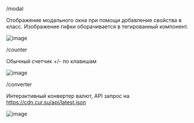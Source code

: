 /modal

Отображение модального окна при помощи добавление свойства в класс.
Изображение гифки оборачивается в тегированный компонент.

![image](https://user-images.githubusercontent.com/101925640/196120518-0700f361-5373-4d42-84e9-cf4aed47f166.png)

/counter

Обычный счетчик +/- по клавишам

![image](https://user-images.githubusercontent.com/101925640/196121489-4a985293-712f-4156-96bf-873a32896747.png)

/converter

Интерактивный конвертер валют, 
API запрос на https://cdn.cur.su/api/latest.json

![image](https://user-images.githubusercontent.com/101925640/196206131-c63c5875-d4f3-4056-a592-0a22402fe27b.png)
